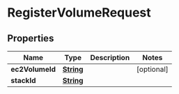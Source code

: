 

# RegisterVolumeRequest


## Properties

| Name | Type | Description | Notes |
|------------ | ------------- | ------------- | -------------|
|**ec2VolumeId** | [**String**](String.md) |  |  [optional] |
|**stackId** | [**String**](String.md) |  |  |




